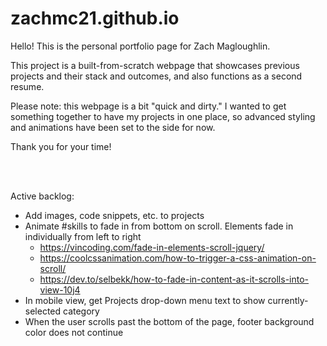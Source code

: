 # zachmc21.github.io

Hello! This is the personal portfolio page for Zach Magloughlin.

This project is a built-from-scratch webpage that showcases previous projects and their stack and outcomes, and also functions as a second resume.

Please note: this webpage is a bit "quick and dirty." I wanted to get something together to have my projects in one place, so advanced styling and animations have been set to the side for now.

Thank you for your time!

<br/>
<br/>

Active backlog:
- Add images, code snippets, etc. to projects
- Animate #skills to fade in from bottom on scroll. Elements fade in individually from left to right
    - https://vincoding.com/fade-in-elements-scroll-jquery/
    - https://coolcssanimation.com/how-to-trigger-a-css-animation-on-scroll/
    - https://dev.to/selbekk/how-to-fade-in-content-as-it-scrolls-into-view-10j4
- In mobile view, get Projects drop-down menu text to show currently-selected category
- When the user scrolls past the bottom of the page, footer background color does not continue
